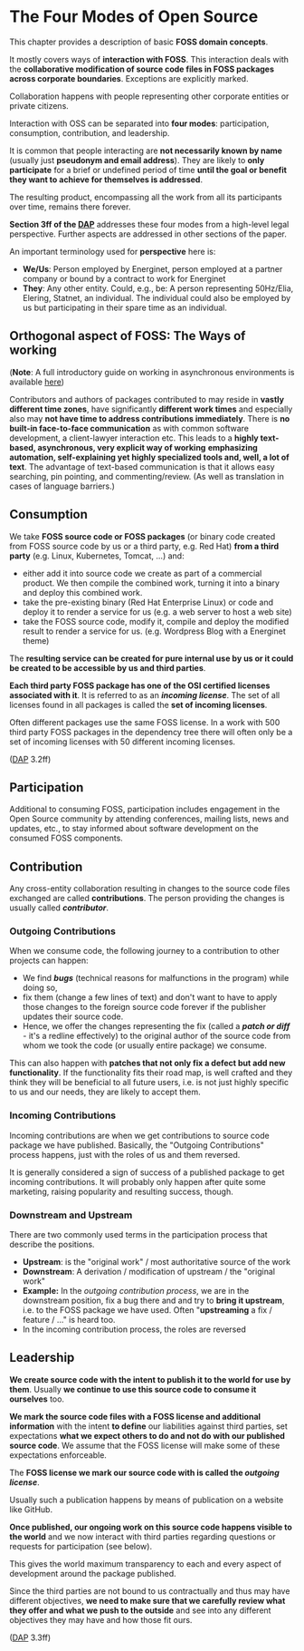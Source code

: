 # The Four Modes of Open Source

This chapter provides a description of basic **FOSS domain concepts**. 

It mostly covers ways of **interaction with FOSS**. This interaction deals with the **collaborative modification of source code files in FOSS packages across corporate boundaries**. Exceptions are explicitly marked. 

Collaboration happens with people representing other corporate entities or private citizens.

Interaction with OSS can be separated into **four modes**: participation, consumption, contribution, and leadership.

It is common that people interacting are **not necessarily known by name** (usually just **pseudonym and email address**). They are likely to **only participate** for a brief or undefined period of time **until the goal or benefit they want to achieve for themselves is addressed**.

The resulting product, encompassing all the work from all its participants over time, remains there forever.

**Section 3ff of the [DAP]** addresses these four modes from a high-level legal perspective. Further aspects are addressed in other sections of the paper. 

An important terminology used for **perspective** here is:

- **We/Us**: Person employed by Energinet, person employed at a partner company or bound by a contract to work for Energinet
- **They**: Any other entity. Could, e.g., be: A person representing 50Hz/Elia, Elering, Statnet, an individual. The individual could also be employed by us but participating in their spare time as an individual.

## Orthogonal aspect of FOSS: The Ways of working
(**Note**: A full introductory guide on working in asynchronous environments is available [here](https://github.com/energinet-open-incubator/origin-collaboration/blob/main/docs/introductory/acting_in_asynchronous_environments.md))

Contributors and authors of packages contributed to may reside in **vastly different time zones**, have significantly **different work times** and especially also may **not have time to address contributions immediately**.
There is **no built-in face-to-face communication** as with common software development, a client-lawyer interaction etc.
This leads to a **highly text-based, asynchronous, very explicit way of working** **emphasizing automation, self-explaining yet highly specialized tools and, well, a lot of text**. The advantage of text-based communication is that it allows easy searching, pin pointing, and commenting/review. (As well as translation in cases of language barriers.)

## Consumption

We take **FOSS source code or FOSS packages** (or binary code created from FOSS source code by us or a third party, e.g. Red Hat) **from a third party** (e.g. Linux, Kubernetes, Tomcat, ...) and:

- either add it into source code we create as part of a commercial product. We then compile the combined work, turning it into a binary and deploy this combined work. 
- take the pre-existing binary (Red Hat Enterprise Linux) or code and deploy it to render a service for us (e.g. a web server to host a web site)
- take the FOSS source code, modify it, compile and deploy the modified result to render a service for us. (e.g. Wordpress Blog with a Energinet theme)

The **resulting service can be created for pure internal use by us or it could be created to be accessible by us and third parties**. 

**Each third party FOSS package has one of the OSI certified licenses associated with it**. It is referred to as an ***incoming license***. The set of all licenses found in all packages is called the **set of incoming licenses**.

Often different packages use the same FOSS license. In a work with 500 third party FOSS packages in the dependency tree there will often only be a set of incoming licenses with 50 different incoming licenses.

([DAP] 3.2ff) 

## Participation
Additional to consuming FOSS, participation includes engagement in the Open Source community by attending conferences, mailing lists, news and updates, etc., to stay informed about software development on the consumed FOSS components. 



## Contribution
Any cross-entity collaboration resulting in changes to the source code files exchanged are called **contributions**. The person providing the changes is usually called ***contributor***. 

### Outgoing Contributions
When we consume code, the following journey to a contribution to other projects can happen:
- We find ***bugs*** (technical reasons for malfunctions in the program) while doing so, 
- fix them (change a few lines of text) and don't want to have to apply those changes to the foreign source code forever if the publisher updates their source code. 
- Hence, we offer the changes representing the fix (called a ***patch or diff*** - it's a redline effectively) to the original author of the source code from whom we took the code (or usually entire package) we consume.

This can also happen with **patches that not only fix a defect but add new functionality**. If the functionality fits their road map, is well crafted and they think they will be beneficial to all future users, i.e. is not just highly specific to us and our needs, they are likely to accept them.  

### Incoming Contributions

Incoming contributions are when we get contributions to source code package we have published. Basically, the "Outgoing Contributions" process happens, just with the roles of us and them reversed.

It is generally considered a sign of success of a published package to get incoming contributions. It will probably only happen after quite some marketing, raising popularity and resulting success, though.  

### Downstream and Upstream
There are two commonly used terms in the participation process that describe the positions.

- **Upstream**: is the "original work" / most authoritative source of the work
- **Downstream**: A derivation / modification of upstream / the "original work"
-  **Example:** In the *outgoing contribution process*, we are in the downstream position, fix a bug there and and try to **bring it upstream**, i.e. to the FOSS package we have used. Often "**upstreaming** a fix / feature / ..." is heard too.
  - In the incoming contribution process, the roles are reversed   

## Leadership

**We create source code with the intent to publish it to the world for use by them**. Usually **we continue to use this source code to consume it ourselves** too.

**We mark the source code files with a FOSS license and additional information** with the intent **to define** our liabilities against third parties, set expectations **what we expect others to do and not do with our published source code**. We assume that the FOSS license will make some of these expectations enforceable.

The **FOSS license we mark our source code with is called the *outgoing license***.

Usually such a publication happens by means of publication on a website like GitHub. 

**Once published, our ongoing work on this source code happens visible to the world** and we now interact with third parties regarding questions or requests for participation (see below).

This gives the world maximum transparency to each and every aspect of development around the package published.

Since the third parties are not bound to us contractually and thus may have different objectives, **we need to make sure that we carefully review what they offer and what we push to the outside** and see into any different objectives they may have and how those fit ours.  

([DAP] 3.3ff)



<!-- Anchorlink style -->
[FOSS Strategy Guide]: https://github.com/energinet-open-incubator/origin-collaboration/blob/main/docs/additional_reading/07-FOSS-Terms-Intro-FOSS-strategy.md
[EnerginetFOSS-memo]: https://github.com/energinet-open-incubator/origin-collaboration/blob/main/docs/additional_reading/legal_memo/minutes_legal_notes_on_energinets_use_of_open_source.pdf
[DAP]: https://www.digitaliser.dk/resource/451301/artefact/retligeforholdvedopensource.pdf?artefact=true&PID=464845
